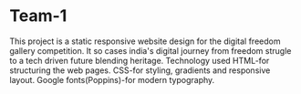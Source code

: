 # Team-1
This project is a static responsive website design for the digital freedom gallery competition. It so cases india's digital  journey from freedom strugle to a tech driven future blending heritage.
Technology used
HTML-for structuring the web pages.
CSS-for styling, gradients and responsive layout.
Google fonts(Poppins)-for modern typography.
